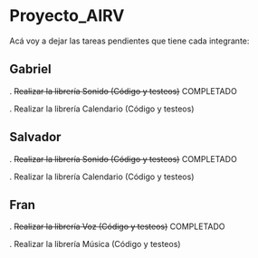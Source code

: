 # Proyecto_AIRV
Acá voy a dejar las tareas pendientes que tiene cada integrante:

## Gabriel
. ~~Realizar la librería Sonido (Código y testeos)~~ COMPLETADO

. Realizar la librería Calendario (Código y testeos)

## Salvador
. ~~Realizar la librería Sonido (Código y testeos)~~ COMPLETADO

. Realizar la librería Calendario (Código y testeos)

## Fran
. ~~Realizar la librería Voz (Código y testeos)~~ COMPLETADO

. Realizar la librería Música (Código y testeos)
